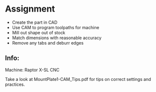 # Assignment
- Create the part in CAD
- Use CAM to program toolpaths for machine
- Mill out shape out of stock
- Match dimensions with reasonable accuracy
- Remove any tabs and deburr edges

## Info: 
Machine: Raptor X-SL CNC

Take a look at MountPlate1-CAM_Tips.pdf for tips on correct settings and practices. 
